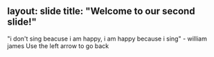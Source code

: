 layout: slide
title: "Welcome to our second slide!"
---
"i don't sing beacuse i am happy, i am happy because i sing" - william james
Use the left arrow to go back
